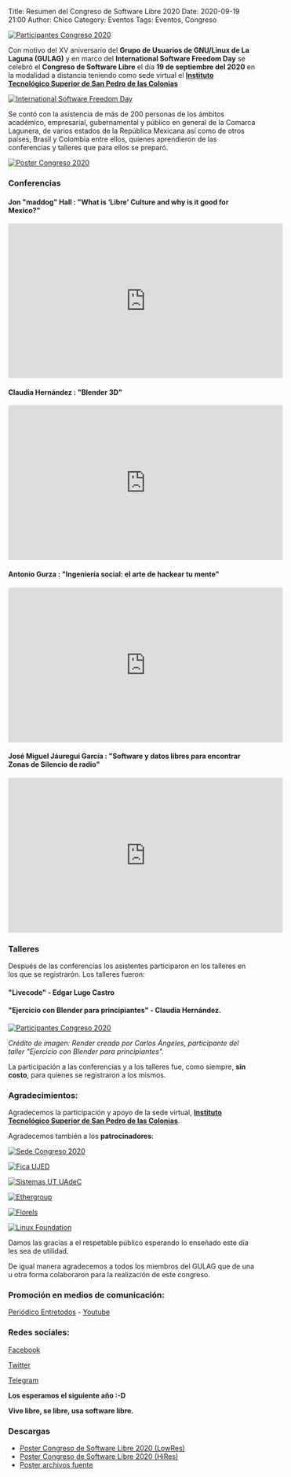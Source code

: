 Title: Resumen del Congreso de Software Libre 2020
Date: 2020-09-19 21:00
Author: Chico
Category: Eventos
Tags: Eventos, Congreso

[![Participantes Congreso 2020]({attach}2020-09-19-resumen-congreso-2020/TodosCongreso.png)]({attach}2020-09-19-resumen-congreso-2020/TodosCongreso.png)

Con motivo del XV aniversario del **Grupo de Usuarios de GNU/Linux de La Laguna (GULAG)** y en marco del **International Software Freedom Day** se celebró el **Congreso de Software Libre** el día **19 de septiembre del 2020** en la modalidad a distancia teniendo como sede virtual el **[Instituto Tecnológico Superior de San Pedro de las Colonias](https://www.tecsanpedro.edu.mx/web/)**

<!-- break -->

[![International Software Freedom Day]({attach}2020-09-19-resumen-congreso-2020/SFD.png)]({attach}2020-09-19-resumen-congreso-2020/SFD.png)

Se contó con la asistencia de más de 200 personas de los ámbitos académico, empresarial, gubernamental y público en general de la Comarca Lagunera, de varios estados de la República Mexicana así como de otros países, Brasil y Colombia entre ellos, quienes aprendieron de las conferencias y talleres que para ellos se preparó.

[![Poster Congreso 2020]({attach}2020-09-01-avances-congreso-2020/Congreso_2020.jpeg)]({attach}2020-09-01-avances-congreso-2020/Congreso_2020.jpeg)

### Conferencias

#### Jon "maddog" Hall : "What is ‘Libre’ Culture and why is it good for Mexico?"

<iframe width="560" height="315" src="https://www.youtube.com/embed/Gf6aHLmXgOc?start=855" frameborder="0" allow="accelerometer; autoplay; clipboard-write; encrypted-media; gyroscope; picture-in-picture" allowfullscreen></iframe>

#### Claudia Hernández : "Blender 3D"

<iframe width="560" height="315" src="https://www.youtube.com/embed/Gf6aHLmXgOc?start=5899" frameborder="0" allow="accelerometer; autoplay; clipboard-write; encrypted-media; gyroscope; picture-in-picture" allowfullscreen></iframe>

#### Antonio Gurza : "Ingeniería social: el arte de hackear tu mente"

<iframe width="560" height="315" src="https://www.youtube.com/embed/Gf6aHLmXgOc?start=10300" frameborder="0" allow="accelerometer; autoplay; clipboard-write; encrypted-media; gyroscope; picture-in-picture" allowfullscreen></iframe>

#### José Miguel Jáuregui García : "Software y datos libres para encontrar Zonas de Silencio de radio"

<iframe width="560" height="315" src="https://www.youtube.com/embed/Gf6aHLmXgOc?start=14385" frameborder="0" allow="accelerometer; autoplay; clipboard-write; encrypted-media; gyroscope; picture-in-picture" allowfullscreen></iframe>

### Talleres

Después de las conferencias los asistentes participaron en los talleres en los que se registrarón. Los talleres fueron:

#### "Livecode" - Edgar Lugo Castro

#### "Ejercicio con Blender para principiantes" - Claudia Hernández.

[![Participantes Congreso 2020]({attach}2020-09-19-resumen-congreso-2020/Blender-CarlosAngeles.jpg)]({attach}2020-09-19-resumen-congreso-2020/Blender-CarlosAngeles.jpg)

<i>Crédito de imagen: Render creado por Carlos Ángeles, participante del taller "Ejercicio con Blender para principiantes".</i>

La participación a las conferencias y a los talleres fue, como siempre, **sin costo**, para quienes se registraron a los mismos.

### Agradecimientos:

Agradecemos la participación y apoyo de la sede virtual, **[Instituto Tecnológico Superior de San Pedro de las Colonias](https://www.tecsanpedro.edu.mx/web/)**.

Agradecemos también a los **patrocinadores**:

[![Sede Congreso 2020]({attach}2020-09-01-avances-congreso-2020/logo_tec_SP_fondo-blanco.png)]({attach}2020-09-01-avances-congreso-2020/logo_tec_SP_fondo-blanco.png)

[![Fica UJED]({attach}2020-09-01-avances-congreso-2020/logo_fica_ujed_blanco.png)]({attach}2020-09-01-avances-congreso-2020/logo_fica_ujed_blanco.png)

[![Sistemas UT UAdeC]({attach}2020-09-01-avances-congreso-2020/EscuelaDeSistemas-v2.png)]({attach}2020-09-01-avances-congreso-2020/EscuelaDeSistemas-v2.png)

[![Ethergroup]({attach}2020-09-01-avances-congreso-2020/logo_ethergroup.png)]({attach}2020-09-01-avances-congreso-2020/logo_ethergroup.png)

[![Florels]({attach}2020-09-01-avances-congreso-2020/Perfumeria_Florels.png)]({attach}2020-09-01-avances-congreso-2020/Perfumeria_Florels.png)

[![Linux Foundation]({attach}2020-09-01-avances-congreso-2020/Linux_Foundation_logo.png)]({attach}2020-09-01-avances-congreso-2020/Linux_Foundation_logo.png)

Damos las gracias a el respetable público esperando lo enseñado este día les sea de utilidad.

De igual manera agradecemos a todos los miembros del GULAG que de una u otra forma colaboraron para la realización de este congreso.

### Promoción en medios de comunicación:

[Periódico Entretodos](http://periodicoentretodos.mx/2020/09/09/gulag-alista-su-congreso-de-software-libre/) - [Youtube](https://www.youtube.com/watch?v=un0LJFNz46c&t=124)

### Redes sociales:

[Facebook](https://www.facebook.com/groups/282427405174957/)

[Twitter](https://twitter.com/gulagmexico)

[Telegram](https://t.me/joinchat/AhKXM0m4OTrdeN2x2yz1VQ)

**Los esperamos el siguiente año :-D**

**Vive libre, se libre, usa software libre.**

### Descargas

* [Poster Congreso de Software Libre 2020 (LowRes)]({attach}2020-09-01-avances-congreso-2020/Congreso_2020.jpeg)
* [Poster Congreso de Software Libre 2020 (HiRes)]({attach}2020-09-01-avances-congreso-2020/Congreso_2020.png)
* [Poster archivos fuente](https://github.com/GULAG/PosterCongreso2020)
